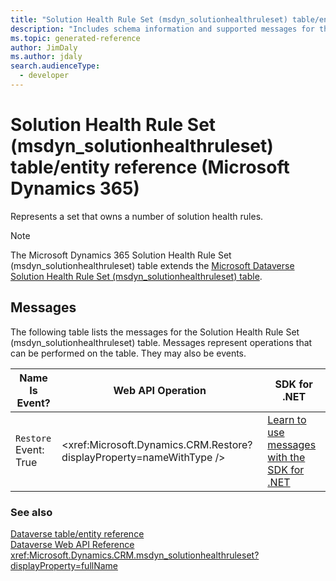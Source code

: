 ```yaml
---
title: "Solution Health Rule Set (msdyn_solutionhealthruleset) table/entity reference (Microsoft Dynamics 365)"
description: "Includes schema information and supported messages for the Solution Health Rule Set (msdyn_solutionhealthruleset) table/entity with Microsoft Dynamics 365."
ms.topic: generated-reference
author: JimDaly
ms.author: jdaly
search.audienceType: 
  - developer
---
```


# Solution Health Rule Set (msdyn_solutionhealthruleset) table/entity reference (Microsoft Dynamics 365)

Represents a set that owns a number of solution health rules.

> [!NOTE]
> The Microsoft Dynamics 365 Solution Health Rule Set (msdyn_solutionhealthruleset) table extends the [Microsoft Dataverse Solution Health Rule Set (msdyn_solutionhealthruleset) table](/power-apps/developer/data-platform/reference/entities/msdyn_solutionhealthruleset).


## Messages

The following table lists the messages for the Solution Health Rule Set (msdyn_solutionhealthruleset) table.
Messages represent operations that can be performed on the table. They may also be events.

| Name <br />Is Event? |Web API Operation |SDK for .NET |
| ---- | ----- |----- |
| `Restore`<br />Event: True |<xref:Microsoft.Dynamics.CRM.Restore?displayProperty=nameWithType /> |[Learn to use messages with the SDK for .NET](/power-apps/developer/data-platform/org-service/use-messages)|





### See also

[Dataverse table/entity reference](/power-apps/developer/data-platform/reference/about-entity-reference)  
[Dataverse Web API Reference](/power-apps/developer/data-platform/webapi/reference/about)   
<xref:Microsoft.Dynamics.CRM.msdyn_solutionhealthruleset?displayProperty=fullName>
